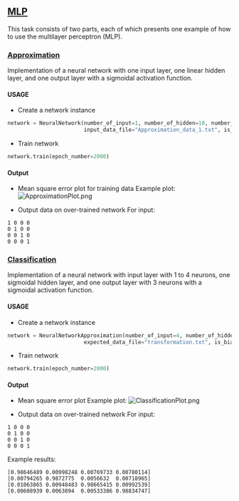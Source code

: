 ## [MLP](https://github.com/JuliaSzymanska/Artificial-Intelligence/tree/master/MLP)
This task consists of two parts, each of which presents one example of how to use the multilayer perceptron (MLP).

### [Approximation](https://github.com/JuliaSzymanska/Artificial-Intelligence/blob/master/MLP/Approximation.py)
Implementation of a neural network with one input layer, one linear hidden layer, and one output layer with a sigmoidal activation function.

#### USAGE
* Create a network instance
```python
network = NeuralNetwork(number_of_input=1, number_of_hidden=10, number_of_output=1, 
                        input_data_file="Approximation_data_1.txt", is_bias=1)
```
* Train network
```python
network.train(epoch_number=2000)
```

#### Output
* Mean square error plot for training data
Example plot:
![ApproximationPlot.png](https://github.com/JuliaSzymanska/Artificial-Intelligence/blob/master/MLP/ApproximationPlot.png)

* Output data on over-trained network
For input:
```text
1 0 0 0
0 1 0 0
0 0 1 0
0 0 0 1
```

### [Classification](https://github.com/JuliaSzymanska/Artificial-Intelligence/blob/master/MLP/Classification.py)
Implementation of a neural network with input layer with 1 to 4 neurons, one sigmoidal hidden layer, and one output layer with 3 neurons with a sigmoidal activation function.

#### USAGE
* Create a network instance
```python
network = NeuralNetworkApproximation(number_of_input=4, number_of_hidden=3, number_of_output=4, input_data_file="transformation.txt",
                        expected_data_file="transformation.txt", is_bias=1)
```
* Train network
```python
network.train(epoch_number=2000)
```

#### Output
* Mean square error plot
Example plot:
![ClassificationPlot.png](https://github.com/JuliaSzymanska/Artificial-Intelligence/blob/master/MLP/ClassificationPlot.png)

* Output data on over-trained network
For input:
```text
1 0 0 0
0 1 0 0
0 0 1 0
0 0 0 1
```
Example results:
```text
[0.98646489 0.00998248 0.00769733 0.00780114]
[0.00794265 0.9872775  0.0056632  0.00718965]
[0.01063865 0.00948483 0.98665415 0.00992539]
[0.00608939 0.0063894  0.00533386 0.98834747]
```
